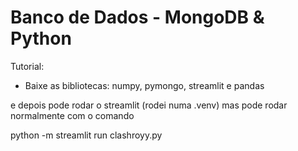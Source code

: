 # Banco de Dados - MongoDB & Python 

Tutorial:

- Baixe as bibliotecas: 
numpy, pymongo, streamlit e pandas

e depois pode rodar o streamlit
(rodei numa .venv) mas pode rodar normalmente com o comando

python -m streamlit run clashroyy.py
